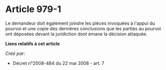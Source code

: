 # Article 979-1

Le demandeur doit également joindre les pièces invoquées à l'appui du pourvoi et une copie des dernières conclusions que les
parties au pourvoi ont déposées devant la juridiction dont émane la décision attaquée.

**Liens relatifs à cet article**

_Créé par_:

  - Décret n°2008-484 du 22 mai 2008 - art. 7
